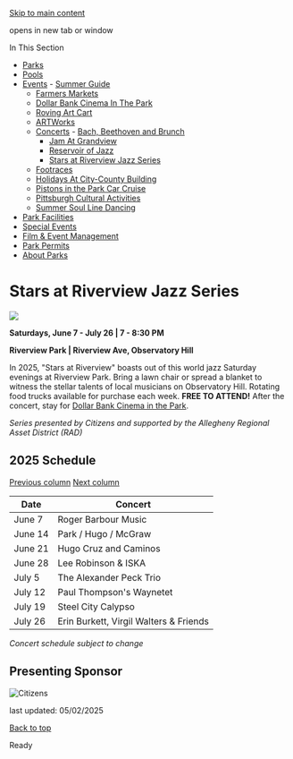 [Skip to main content](https://www.pittsburghpa.gov/Recreation-Events/Events/Concerts/Stars-at-Riverview-Jazz-Series#main-content)

opens in new tab or window

In This Section

- [Parks](https://www.pittsburghpa.gov/Recreation-Events/Parks)
- [Pools](https://www.pittsburghpa.gov/Recreation-Events/Pools)
- [Events](https://www.pittsburghpa.gov/Recreation-Events/Events)  - [Summer Guide](https://www.pittsburghpa.gov/Recreation-Events/Events/Summer-Guide)
  - [Farmers Markets](https://www.pittsburghpa.gov/Recreation-Events/Events/Farmers-Markets)
  - [Dollar Bank Cinema In The Park](https://www.pittsburghpa.gov/Recreation-Events/Events/Dollar-Bank-Cinema-In-The-Park)
  - [Roving Art Cart](https://www.pittsburghpa.gov/Recreation-Events/Events/Roving-Art-Cart)
  - [ARTWorks](https://www.pittsburghpa.gov/Recreation-Events/Events/ARTWorks)
  - [Concerts](https://www.pittsburghpa.gov/Recreation-Events/Events/Concerts)    - [Bach, Beethoven and Brunch](https://www.pittsburghpa.gov/Recreation-Events/Events/Concerts/Bach-Beethoven-and-Brunch)
    - [Jam At Grandview](https://www.pittsburghpa.gov/Recreation-Events/Events/Concerts/Jam-At-Grandview)
    - [Reservoir of Jazz](https://www.pittsburghpa.gov/Recreation-Events/Events/Concerts/Reservoir-of-Jazz)
    - [Stars at Riverview Jazz Series](https://www.pittsburghpa.gov/Recreation-Events/Events/Concerts/Stars-at-Riverview-Jazz-Series)
  - [Footraces](https://www.pittsburghpa.gov/Recreation-Events/Events/Footraces)
  - [Holidays At City-County Building](https://www.pittsburghpa.gov/Recreation-Events/Events/Holidays-At-City-County-Building)
  - [Pistons in the Park Car Cruise](https://www.pittsburghpa.gov/Recreation-Events/Events/Pistons-in-the-Park-Car-Cruise)
  - [Pittsburgh Cultural Activities](https://www.pittsburghpa.gov/Recreation-Events/Events/Pittsburgh-Cultural-Activities)
  - [Summer Soul Line Dancing](https://www.pittsburghpa.gov/Recreation-Events/Events/Summer-Soul-Line-Dancing)
- [Park Facilities](https://www.pittsburghpa.gov/Recreation-Events/Park-Facilities)
- [Special Events](https://www.pittsburghpa.gov/Recreation-Events/Special-Events)
- [Film & Event Management](https://www.pittsburghpa.gov/Recreation-Events/Film-Event-Management)
- [Park Permits](https://www.pittsburghpa.gov/Recreation-Events/Park-Permits)
- [About Parks](https://www.pittsburghpa.gov/Recreation-Events/About-Parks)

# Stars at Riverview Jazz Series

![](https://www.pittsburghpa.gov/files/assets/city/v/1/special-events/events/5296_stars-at-riverview-large.jpg)

**Saturdays, June 7 - July 26 \| 7 - 8:30 PM**

**Riverview Park \| Riverview Ave, Observatory Hill**

In 2025, "Stars at Riverview" boasts out of this world jazz Saturday evenings at Riverview Park. Bring a lawn chair or spread a blanket to witness the stellar talents of local musicians on Observatory Hill. Rotating food trucks available for purchase each week. **FREE TO ATTEND!** After the concert, stay for [Dollar Bank Cinema in the Park](https://www.pittsburghpa.gov/Recreation-Events/Events/Dollar-Bank-Cinema-In-The-Park).

_Series presented by Citizens and supported by the Allegheny Regional Asset District (RAD)_

## 2025 Schedule

[Previous column](https://www.pittsburghpa.gov/Recreation-Events/Events/Concerts/Stars-at-Riverview-Jazz-Series#) [Next column](https://www.pittsburghpa.gov/Recreation-Events/Events/Concerts/Stars-at-Riverview-Jazz-Series#)

| Date | Concert |
| --- | --- |
| June 7 | Roger Barbour Music |
| June 14 | Park / Hugo / McGraw |
| June 21 | Hugo Cruz and Caminos |
| June 28 | Lee Robinson & ISKA |
| July 5 | The Alexander Peck Trio |
| July 12 | Paul Thompson's Waynetet |
| July 19 | Steel City Calypso |
| July 26 | Erin Burkett, Virgil Walters & Friends |

_Concert schedule subject to change_

## Presenting Sponsor

![Citizens](https://www.pittsburghpa.gov/files/assets/city/v/1/special-events/events/25608_citizens.png)

last updated: 05/02/2025

[Back to top](https://www.pittsburghpa.gov/Recreation-Events/Events/Concerts/Stars-at-Riverview-Jazz-Series#body-top)

Ready
